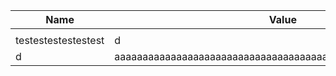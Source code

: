 |Name|Value|
|----|---------|
|<img width=200/>|<img width=500/>|
|testestestestestest|d|
|d|aaaaaaaaaaaaaaaaaaaaaaaaaaaaaaaaaaaaaaaaaaaaaaaaaaaaaaaaaaaa|
